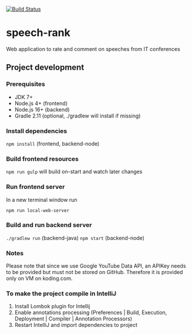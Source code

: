 [![Build Status](https://travis-ci.org/PeggyBrown/speech-rank.svg?branch=master)](https://travis-ci.org/PeggyBrown/speech-rank)

# speech-rank

Web application to rate and comment on speeches from IT conferences

## Project development

### Prerequisites

-   JDK 7+
-   Node.js 4+ (frontend)
-   Node.js 16+ (backend)
-   Gradle 2.11 (optional, ./gradlew will install if missing)

### Install dependencies

`npm install` (frontend, backend-node)

### Build frontend resources

`npm run gulp` will build on-start and watch later changes

### Run frontend server

In a new terminal window run

`npm run local-web-server`

### Build and run backend server

`./gradlew run` (backend-java)
`npm start` (backend-node)

### Notes

Please note that since we use Google YouTube Data API, an APIKey needs to be provided but must not be stored on GitHub. Therefore it is provided only on VM on koding.com.

### To make the project compile in IntelliJ

1. Install Lombok plugin for Intellij
2. Enable annotations processing (Preferences | Build, Execution, Deployment | Compiler | Annotation Processors)
3. Restart IntelliJ and import dependencies to project
